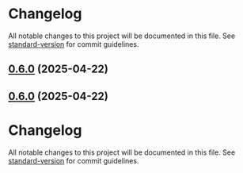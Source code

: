 # Changelog

All notable changes to this project will be documented in this file. See [standard-version](https://github.com/conventional-changelog/standard-version) for commit guidelines.

## [0.6.0](https://github.com/geekiechen/chens-modpack-py/compare/v0.5.0...v0.6.0) (2025-04-22)

## [0.6.0](https://github.com/geekiechen/chens-modpack-py/compare/v0.5.1...v0.6.0) (2025-04-22)

# Changelog

All notable changes to this project will be documented in this file. See [standard-version](https://github.com/conventional-changelog/standard-version) for commit guidelines.

